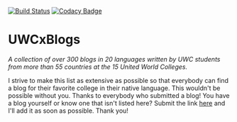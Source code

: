 [![Build Status](https://travis-ci.org/uwc/uwcxblogs.svg?branch=beta)](https://travis-ci.org/uwc/uwcxblogs)
[![Codacy Badge](https://api.codacy.com/project/badge/Grade/eeb52160932646a2b42c14cc5eacc6a3)](https://www.codacy.com/app/connor_baer/uwcxblogs)

# UWCxBlogs

_A collection of over 300 blogs in 20 languages written by UWC students from more than 55 countries at the 15 United World Colleges._

I strive to make this list as extensive as possible so that everybody can find a blog for their favorite college in their native language. This wouldn't be possible without you. Thanks to everybody who submitted a blog!
You have a blog yourself or know one that isn't listed here? Submit the link [here](http://uwcblogs.com/#submit) and I'll add it as soon as possible. Thank you!
